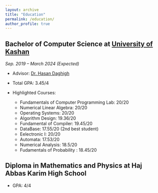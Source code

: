 ```yaml
---
layout: archive
title: "Education"
permalink: /education/
author_profile: true
---
```


## Bachelor of Computer Science at [University of Kashan](https://kashanu.ac.ir/en)

*Sep. 2019 – March 2024 (Expected)*

- Advisor: [Dr. Hasan Daghigh   ](https://faculty.kashanu.ac.ir/daghigh/en)

- Total GPA: 3.45/4  

- Highlighted Courses:
   * Fundamentals of Computer Programming Lab: 20/20
   * Numerical Linear Algebra: 20/20
   * Operating Systems: 20/20
   * Algorithm Design: 19.36/20 
   * Fundamental of Compiler: 19.45/20
   * DataBase: 17.55/20 (2nd best student)
   * Eelectronic I: 20/20
   * Automata: 17.53/20 
   * Numerical Analysis: 18.5/20
   * Fudamentals of Probability : 18.45/20


## Diploma in Mathematics and Physics at Haj Abbas Karim High School


- GPA: 4/4